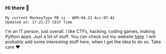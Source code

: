 ### Hi there 👋
<!-- PB START -->
```
My current MonkeyType PB is - WPM:94.21 Acc:97.42
Updated on: 17:21:27 CEST Time
```
<!-- PB END -->
I'm an IT person, just overall. I like CTFs, hacking, coding games, making Python apps. Just a lot of stuff.
You can check out my website [here](https://skill3472.github.io/).
I will probably add some interesting stuff here, when I get the idea to do so. Take care ❤️
